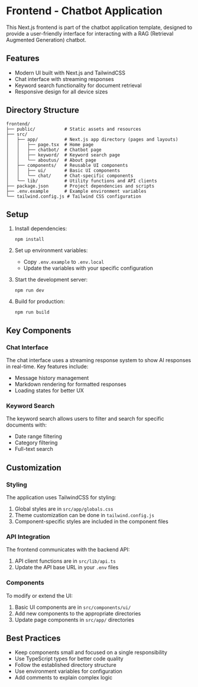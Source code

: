 # Frontend - Chatbot Application

This Next.js frontend is part of the chatbot application template, designed to provide a user-friendly interface for interacting with a RAG (Retrieval Augmented Generation) chatbot.

## Features

- Modern UI built with Next.js and TailwindCSS
- Chat interface with streaming responses
- Keyword search functionality for document retrieval
- Responsive design for all device sizes

## Directory Structure

```
frontend/
├── public/           # Static assets and resources
├── src/
│   ├── app/          # Next.js app directory (pages and layouts)
│   │   ├── page.tsx  # Home page
│   │   ├── chatbot/  # Chatbot page
│   │   ├── keyword/  # Keyword search page
│   │   └── aboutus/  # About page
│   ├── components/   # Reusable UI components
│   │   ├── ui/       # Basic UI components 
│   │   └── chat/     # Chat-specific components
│   └── lib/          # Utility functions and API clients
├── package.json      # Project dependencies and scripts
├── .env.example      # Example environment variables
└── tailwind.config.js # Tailwind CSS configuration
```

## Setup

1. Install dependencies:
   ```
   npm install
   ```

2. Set up environment variables:
   - Copy `.env.example` to `.env.local`
   - Update the variables with your specific configuration

3. Start the development server:
   ```
   npm run dev
   ```

4. Build for production:
   ```
   npm run build
   ```

## Key Components

### Chat Interface

The chat interface uses a streaming response system to show AI responses in real-time. Key features include:

- Message history management
- Markdown rendering for formatted responses
- Loading states for better UX

### Keyword Search

The keyword search allows users to filter and search for specific documents with:

- Date range filtering
- Category filtering
- Full-text search

## Customization

### Styling

The application uses TailwindCSS for styling:

1. Global styles are in `src/app/globals.css`
2. Theme customization can be done in `tailwind.config.js`
3. Component-specific styles are included in the component files

### API Integration

The frontend communicates with the backend API:

1. API client functions are in `src/lib/api.ts`
2. Update the API base URL in your `.env` files

### Components

To modify or extend the UI:

1. Basic UI components are in `src/components/ui/`
2. Add new components to the appropriate directories
3. Update page components in `src/app/` directories

## Best Practices

- Keep components small and focused on a single responsibility
- Use TypeScript types for better code quality
- Follow the established directory structure
- Use environment variables for configuration
- Add comments to explain complex logic 